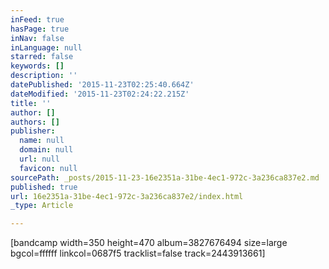 ```yaml
---
inFeed: true
hasPage: true
inNav: false
inLanguage: null
starred: false
keywords: []
description: ''
datePublished: '2015-11-23T02:25:40.664Z'
dateModified: '2015-11-23T02:24:22.215Z'
title: ''
author: []
authors: []
publisher:
  name: null
  domain: null
  url: null
  favicon: null
sourcePath: _posts/2015-11-23-16e2351a-31be-4ec1-972c-3a236ca837e2.md
published: true
url: 16e2351a-31be-4ec1-972c-3a236ca837e2/index.html
_type: Article

---
```

\[bandcamp width=350 height=470 album=3827676494 size=large bgcol=ffffff linkcol=0687f5 tracklist=false track=2443913661\]